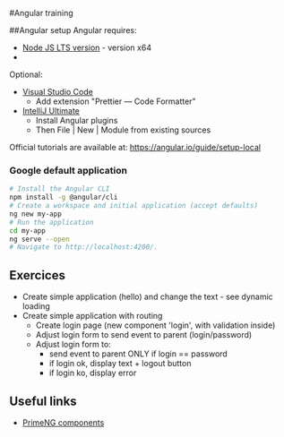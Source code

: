 #Angular training

##Angular setup
Angular requires: 
* [Node JS LTS version](https://nodejs.org/en/) - version x64
* 

Optional: 
* [Visual Studio Code](https://code.visualstudio.com/)
  * Add extension "Prettier — Code Formatter"  
* [IntelliJ Ultimate](https://www.jetbrains.com/idea/download/#section=windows) 
  * Install Angular plugins
  * Then File | New | Module from existing sources

Official tutorials are available at: https://angular.io/guide/setup-local

### Google default application

```bash
# Install the Angular CLI
npm install -g @angular/cli
# Create a workspace and initial application (accept defaults)
ng new my-app
# Run the application
cd my-app
ng serve --open
# Navigate to http://localhost:4200/.
```

## Exercices

* Create simple application (hello) and change the text - see dynamic loading
* Create simple application with routing
  * Create login page (new component 'login', with validation inside)
  * Adjust login form to send event to parent (login/password)
  * Adjust login form to: 
    * send event to parent ONLY if login == password
    * if login ok, display text + logout button
    * if login ko, display error

## Useful links

* [PrimeNG components](https://github.com/primefaces/primeng)
